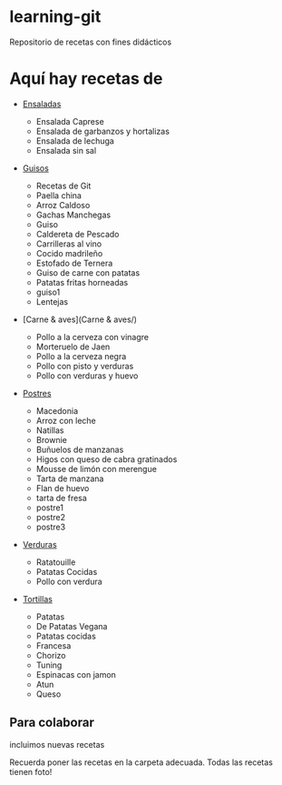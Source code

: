 ﻿# learning-git
Repositorio de recetas con fines didácticos

Aquí hay recetas de
===================

* [Ensaladas](Ensaladas/)

	- Ensalada Caprese
	- Ensalada de garbanzos y hortalizas
	- Ensalada de lechuga
	- Ensalada sin sal

* [Guisos](Guisos/)
	- Recetas de Git
	- Paella china
	- Arroz Caldoso
	- Gachas Manchegas
	- Guiso
	- Caldereta de Pescado
	- Carrilleras al vino
	- Cocido madrileño
	- Estofado de Ternera
	- Guiso de carne con patatas  
	- Patatas fritas horneadas
	- guiso1
	- Lentejas

* [Carne & aves](Carne & aves/)
	- Pollo a la cerveza con vinagre
	- Morteruelo de Jaen
	- Pollo a la cerveza negra
	- Pollo con pisto y verduras
	- Pollo con verduras y huevo

* [Postres](Postres/)
	- Macedonia
	- Arroz con leche
	- Natillas
	- Brownie
	- Buñuelos de manzanas
	- Higos con queso de cabra gratinados
	- Mousse de limón con merengue
	- Tarta de manzana
  	- Flan de huevo
	- tarta de fresa
	- postre1
	- postre2
	- postre3

* [Verduras](Verduras/)
	- Ratatouille
	- Patatas Cocidas
	- Pollo con verdura

* [Tortillas](Tortillas/)
	- Patatas
	- De Patatas Vegana 
	- Patatas cocidas
	- Francesa
	- Chorizo
	- Tuning
	- Espinacas con jamon
	- Atun
	- Queso

Para colaborar
--------------

incluimos nuevas recetas

Recuerda poner las recetas en la carpeta adecuada.
Todas las recetas tienen foto!
